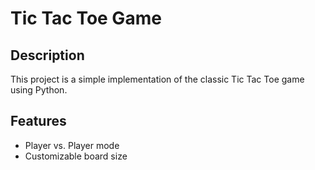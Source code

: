 # Tic Tac Toe Game

## Description
This project is a simple implementation of the classic Tic Tac Toe game using Python.

## Features
- Player vs. Player mode
- Customizable board size
